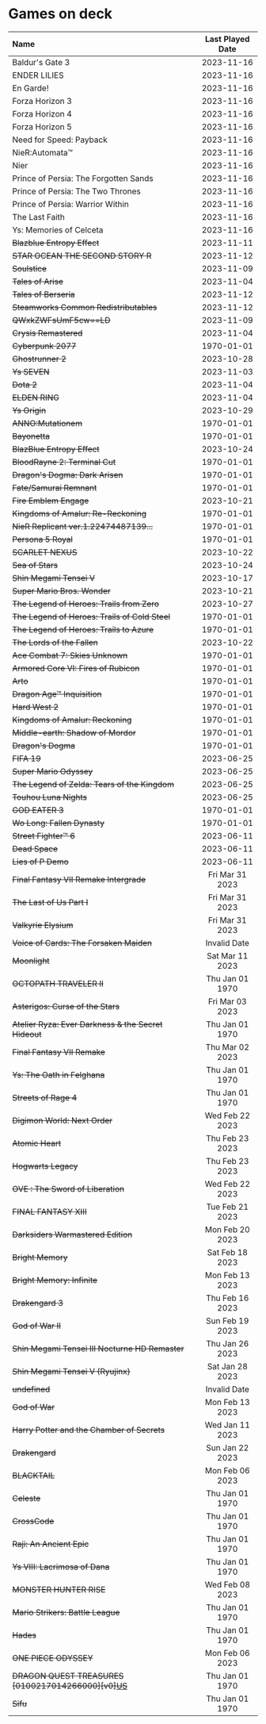 # Games on deck

| Name                                                             | Last Played Date |
| :--------------------------------------------------------------- | :--------------: |
| Baldur's Gate 3                                                  |    2023-11-16    |
| ENDER LILIES                                                     |    2023-11-16    |
| En Garde!                                                        |    2023-11-16    |
| Forza Horizon 3                                                  |    2023-11-16    |
| Forza Horizon 4                                                  |    2023-11-16    |
| Forza Horizon 5                                                  |    2023-11-16    |
| Need for Speed: Payback                                          |    2023-11-16    |
| NieR:Automata™                                                   |    2023-11-16    |
| Nier                                                             |    2023-11-16    |
| Prince of Persia: The Forgotten Sands                            |    2023-11-16    |
| Prince of Persia: The Two Thrones                                |    2023-11-16    |
| Prince of Persia: Warrior Within                                 |    2023-11-16    |
| The Last Faith                                                   |    2023-11-16    |
| Ys: Memories of Celceta                                          |    2023-11-16    |
| ~~Blazblue Entropy Effect~~                                      |    2023-11-11    |
| ~~STAR OCEAN THE SECOND STORY R~~                                |    2023-11-12    |
| ~~Soulstice~~                                                    |    2023-11-09    |
| ~~Tales of Arise~~                                               |    2023-11-04    |
| ~~Tales of Berseria~~                                            |    2023-11-12    |
| ~~Steamworks Common Redistributables~~                           |    2023-11-12    |
| ~~QWxkZWFsUmF5cw==LD~~                                           |    2023-11-09    |
| ~~Crysis Remastered~~                                            |    2023-11-04    |
| ~~Cyberpunk 2077~~                                               |    1970-01-01    |
| ~~Ghostrunner 2~~                                                |    2023-10-28    |
| ~~Ys SEVEN~~                                                     |    2023-11-03    |
| ~~Dota 2~~                                                       |    2023-11-04    |
| ~~ELDEN RING~~                                                   |    2023-11-04    |
| ~~Ys Origin~~                                                    |    2023-10-29    |
| ~~ANNO:Mutationem~~                                              |    1970-01-01    |
| ~~Bayonetta~~                                                    |    1970-01-01    |
| ~~BlazBlue Entropy Effect~~                                      |    2023-10-24    |
| ~~BloodRayne 2: Terminal Cut~~                                   |    1970-01-01    |
| ~~Dragon's Dogma: Dark Arisen~~                                  |    1970-01-01    |
| ~~Fate/Samurai Remnant~~                                         |    1970-01-01    |
| ~~Fire Emblem Engage~~                                           |    2023-10-21    |
| ~~Kingdoms of Amalur: Re-Reckoning~~                             |    1970-01-01    |
| ~~NieR Replicant ver.1.22474487139...~~                          |    1970-01-01    |
| ~~Persona 5 Royal~~                                              |    1970-01-01    |
| ~~SCARLET NEXUS~~                                                |    2023-10-22    |
| ~~Sea of Stars~~                                                 |    2023-10-24    |
| ~~Shin Megami Tensei V~~                                         |    2023-10-17    |
| ~~Super Mario Bros. Wonder~~                                     |    2023-10-21    |
| ~~The Legend of Heroes: Trails from Zero~~                       |    2023-10-27    |
| ~~The Legend of Heroes: Trails of Cold Steel~~                   |    1970-01-01    |
| ~~The Legend of Heroes: Trails to Azure~~                        |    1970-01-01    |
| ~~The Lords of the Fallen~~                                      |    2023-10-22    |
| ~~Ace Combat 7: Skies Unknown~~                                  |    1970-01-01    |
| ~~Armored Core VI: Fires of Rubicon~~                            |    1970-01-01    |
| ~~Arto~~                                                         |    1970-01-01    |
| ~~Dragon Age™ Inquisition~~                                      |    1970-01-01    |
| ~~Hard West 2~~                                                  |    1970-01-01    |
| ~~Kingdoms of Amalur: Reckoning~~                                |    1970-01-01    |
| ~~Middle-earth: Shadow of Mordor~~                               |    1970-01-01    |
| ~~Dragon's Dogma~~                                               |    1970-01-01    |
| ~~FIFA 19~~                                                      |    2023-06-25    |
| ~~Super Mario Odyssey~~                                          |    2023-06-25    |
| ~~The Legend of Zelda: Tears of the Kingdom~~                    |    2023-06-25    |
| ~~Touhou Luna Nights~~                                           |    2023-06-25    |
| ~~GOD EATER 3~~                                                  |    1970-01-01    |
| ~~Wo Long: Fallen Dynasty~~                                      |    1970-01-01    |
| ~~Street Fighter™ 6~~                                            |    2023-06-11    |
| ~~Dead Space~~                                                   |    2023-06-11    |
| ~~Lies of P Demo~~                                               |    2023-06-11    |
| ~~Final Fantasy VII Remake Intergrade~~                          | Fri Mar 31 2023  |
| ~~The Last of Us Part I~~                                        | Fri Mar 31 2023  |
| ~~Valkyrie Elysium~~                                             | Fri Mar 31 2023  |
| ~~Voice of Cards: The Forsaken Maiden~~                          |   Invalid Date   |
| ~~Moonlight~~                                                    | Sat Mar 11 2023  |
| ~~OCTOPATH TRAVELER II~~                                         | Thu Jan 01 1970  |
| ~~Asterigos: Curse of the Stars~~                                | Fri Mar 03 2023  |
| ~~Atelier Ryza: Ever Darkness & the Secret Hideout~~             | Thu Jan 01 1970  |
| ~~Final Fantasy VII Remake~~                                     | Thu Mar 02 2023  |
| ~~Ys: The Oath in Felghana~~                                     | Thu Jan 01 1970  |
| ~~Streets of Rage 4~~                                            | Thu Jan 01 1970  |
| ~~Digimon World: Next Order~~                                    | Wed Feb 22 2023  |
| ~~Atomic Heart~~                                                 | Thu Feb 23 2023  |
| ~~Hogwarts Legacy~~                                              | Thu Feb 23 2023  |
| ~~OVE : The Sword of Liberation~~                                | Wed Feb 22 2023  |
| ~~FINAL FANTASY XIII~~                                           | Tue Feb 21 2023  |
| ~~Darksiders Warmastered Edition~~                               | Mon Feb 20 2023  |
| ~~Bright Memory~~                                                | Sat Feb 18 2023  |
| ~~Bright Memory: Infinite~~                                      | Mon Feb 13 2023  |
| ~~Drakengard 3~~                                                 | Thu Feb 16 2023  |
| ~~God of War II~~                                                | Sun Feb 19 2023  |
| ~~Shin Megami Tensei III Nocturne HD Remaster~~                  | Thu Jan 26 2023  |
| ~~Shin Megami Tensei V (Ryujinx)~~                               | Sat Jan 28 2023  |
| ~~undefined~~                                                    |   Invalid Date   |
| ~~God of War~~                                                   | Mon Feb 13 2023  |
| ~~Harry Potter and the Chamber of Secrets~~                      | Wed Jan 11 2023  |
| ~~Drakengard~~                                                   | Sun Jan 22 2023  |
| ~~BLACKTAIL~~                                                    | Mon Feb 06 2023  |
| ~~Celeste~~                                                      | Thu Jan 01 1970  |
| ~~CrossCode~~                                                    | Thu Jan 01 1970  |
| ~~Raji: An Ancient Epic~~                                        | Thu Jan 01 1970  |
| ~~Ys VIII: Lacrimosa of Dana~~                                   | Thu Jan 01 1970  |
| ~~MONSTER HUNTER RISE~~                                          | Wed Feb 08 2023  |
| ~~Mario Strikers: Battle League~~                                | Thu Jan 01 1970  |
| ~~Hades~~                                                        | Thu Jan 01 1970  |
| ~~ONE PIECE ODYSSEY~~                                            | Mon Feb 06 2023  |
| ~~DRAGON QUEST TREASURES [0100217014266000][v0][US](nsw2u.com)~~ | Thu Jan 01 1970  |
| ~~Sifu~~                                                         | Thu Jan 01 1970  |

